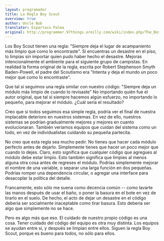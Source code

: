 ```yaml
---
layout: programador
title: La Regla Boy Scout
overview: true
author: Uncle Bob
translator: Espartaco Palma
original: http://programmer.97things.oreilly.com/wiki/index.php/The_Boy_Scout_Rule
---
```


Los Boy Scout tienen una regla\: "Siempre deja el lugar de acampaniento
más limpio que como lo encontraste". Si encuentras un desastre en el
piso, lo limpias sin importar quien pudo haber hecho el desastre.
Mejoras intencionalmente el ambiente para el siguiente grupo de
campistas. En realidad la forma original de la regla, escrita por Robert
Stephenson Smyth Baden-Powell, el padre del Scoutismo era "Intenta y
deja el mundo un poco mejor que como lo encontraste".


Que tal si seguimos una regla similar con nuestro código: "Siempre deja
un módulo más limpio de cuando lo revisaste" No importando quién fue el
autor original, que tal si siempre hacemos algún esfuerzo, no importando
lo pequeño, para mejorar el módulo. ¿Cuál sería el resultado?

Creo que si todos seguimos esa simple regla, podría ver el final de
nuestra implacable deterioro en nuestros sistemas. En vez de ello,
nuestros sistemas se podrían gradualmente mejores y mejores en cuanto
evolucionaran. También veríamos equipos que cuidan del sistema como un
todo, en vez de individualistas cuidando su pequeña partecita.

No creo que esta regla sea mucho pedir. No tienes que hacer cada módulo
perfecto antes de dejarlo. Simplemente tienes que hacer un poco mejor
que cuando lo dejes. Claro, esto significa que cualquier código que
agregues al módulo debe estar limpio. Esto también significa que limpies
al menos alguna otra cosa antes de regreses el módulo. Podrías
simplemente mejorar el nombre de una variable, o separar una larga
función en dos pequeñas. Podrías romper una dependencia circular, o
agregar una interface para desacoplar la política del detalle.

Francamente, esto sólo me suena como decencia común -- como lavarte las
manos después de usar el baño, o poner la basura en el bote en vez de
tirarlo en el suelo. De hecho, el acto de dejar un desastre en el código
debería ser socialmente inaceptable como tirar basura. Esto debería ser
algo que simplemente no se hace.

Pero es algo más que eso. El cuidado de nuestro propio código es una
cosa. Tener cuidado del código del equipo es otra muy distinta. Los
equipos se ayudan entre sí, y después se limpian entre ellos. Siguen la
regla Boy Scout, porque es bueno para todos, no sólo para ellos.


